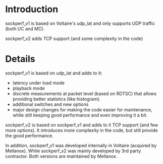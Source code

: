 # Introduction #

sockperf\_v1 is based on Voltaire's udp\_lat and only supports UDP traffic (both UC and MC).

sockperf\_v2 adds TCP support (and some complexity in the code)


# Details #

sockperf\_v1 is based on udp\_lat and adds to it:
  * latency under load mode
  * playback mode
  * discrete measurements at packet level (based on RDTSC) that allows providing better statistics (like histogram).
  * additional switches and new options
  * major design changes for making the code easier for maintenance, while still keeping good performance and even improving it a bit.

sockperf\_v2 is based on sockperf\_v1 and adds to it TCP support (and few more options).  It introduces more complexity in the code, but still provide the good performance.

In addition, sockperf\_v1 was developed internally in Voltaire (acquired by Mellanox).  While sockperf\_v2 was mainly developed by 3rd party contractor.
Both versions are maintained by Mellanox.